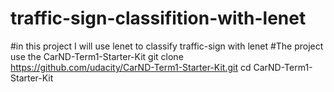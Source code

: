 # traffic-sign-classifition-with-lenet
#in this project I will use lenet to classify traffic-sign with lenet
#The project use the  CarND-Term1-Starter-Kit
git clone https://github.com/udacity/CarND-Term1-Starter-Kit.git
 cd CarND-Term1-Starter-Kit
 
